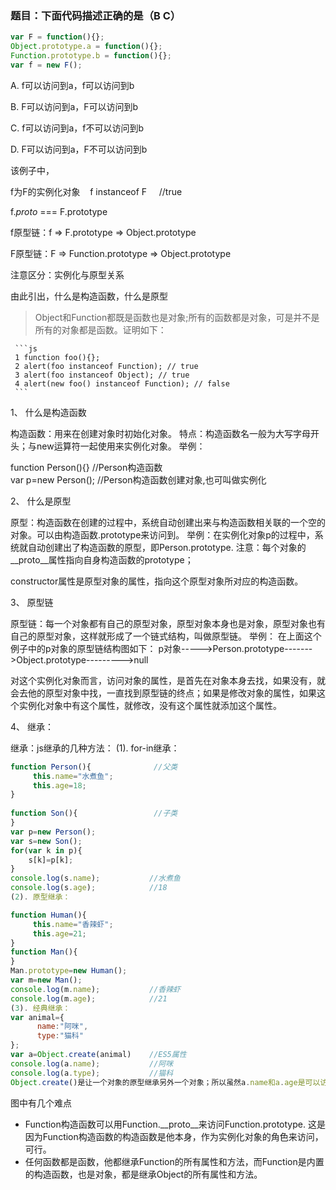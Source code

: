### 题目：下面代码描述正确的是（B C）

```js
var F = function(){}; 
Object.prototype.a = function(){}; 
Function.prototype.b = function(){}; 
var f = new F();
```
A. f可以访问到a，f可以访问到b

B. F可以访问到a，F可以访问到b

C. f可以访问到a，f不可以访问到b

D. F可以访问到a，F不可以访问到b

该例子中，

f为F的实例化对象    f instanceof F     //true

f._proto_ === F.prototype

f原型链：f => F.prototype => Object.prototype

F原型链：F => Function.prototype => Object.prototype

注意区分：实例化与原型关系

由此引出，什么是构造函数，什么是原型
> Object和Function都既是函数也是对象;所有的函数都是对象，可是并不是所有的对象都是函数。证明如下：

     ```js
     1 function foo(){};  
     2 alert(foo instanceof Function); // true  
     3 alert(foo instanceof Object); // true  
     4 alert(new foo() instanceof Function); // false
     ```

1、 什么是构造函数

构造函数：用来在创建对象时初始化对象。
特点：构造函数名一般为大写字母开头；与new运算符一起使用来实例化对象。
举例：

function Person(){}           //Person构造函数  
var p=new Person();         //Person构造函数创建对象,也可叫做实例化

2、 什么是原型

原型：构造函数在创建的过程中，系统自动创建出来与构造函数相关联的一个空的对象。可以由构造函数.prototype来访问到。
举例：在实例化对象p的过程中，系统就自动创建出了构造函数的原型，即Person.prototype.
注意：每个对象的__proto__属性指向自身构造函数的prototype；

constructor属性是原型对象的属性，指向这个原型对象所对应的构造函数。


3、 原型链

原型链：每一个对象都有自己的原型对象，原型对象本身也是对象，原型对象也有自己的原型对象，这样就形成了一个链式结构，叫做原型链。
举例：
在上面这个例子中的p对象的原型链结构图如下：
p对象----->Person.prototype------->Object.prototype--------->null

对这个实例化对象而言，访问对象的属性，是首先在对象本身去找，如果没有，就会去他的原型对象中找，一直找到原型链的终点；如果是修改对象的属性，如果这个实例化对象中有这个属性，就修改，没有这个属性就添加这个属性。

4、 继承：

继承：js继承的几种方法：
(1). for-in继承：
```js
function Person(){              //父类  
     this.name="水煮鱼";  
     this.age=18;  
}  
  
function Son(){                 //子类  
}  
var p=new Person();  
var s=new Son();  
for(var k in p){  
    s[k]=p[k];  
}  
console.log(s.name);           //水煮鱼  
console.log(s.age);            //18  
(2). 原型继承：

function Human(){  
     this.name="香辣虾";  
     this.age=21;  
}  
function Man(){  
}  
Man.prototype=new Human();  
var m=new Man();  
console.log(m.name);           //香辣虾  
console.log(m.age);            //21  
(3). 经典继承：
var animal={  
      name:"阿咪",  
      type:"猫科"  
};  
var a=Object.create(animal)    //ES5属性  
console.log(a.name);           //阿咪  
console.log(a.type);           //猫科  
Object.create()是让一个对象的原型继承另外一个对象；所以虽然a.name和a.age是可以访问成功的，但实际上a本身并没有这些属性，而是a的原型上有这些属性。
```

图中有几个难点

* Function构造函数可以用Function.__proto__来访问Function.prototype. 这是因为Function构造函数的构造函数是他本身，作为实例化对象的角色来访问，可行。
* 任何函数都是函数，他都继承Function的所有属性和方法，而Function是内置的构造函数，也是对象，都是继承Object的所有属性和方法。
